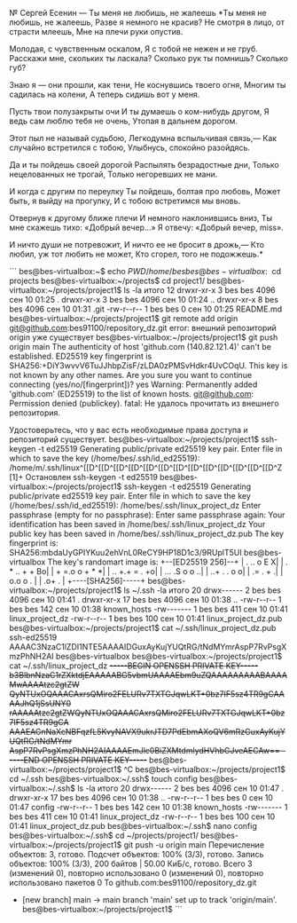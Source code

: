 № Сергей Есенин — Ты меня не любишь, не жалеешь
*Ты меня не любишь, не жалеешь,
Разве я немного не красив?
Не смотря в лицо, от страсти млеешь,
Мне на плечи руки опустив.

Молодая, с чувственным оскалом,
Я с тобой не нежен и не груб.
Расскажи мне, скольких ты ласкала?
Сколько рук ты помнишь? Сколько губ?

Знаю я — они прошли, как тени,
Не коснувшись твоего огня,
Многим ты садилась на колени,
А теперь сидишь вот у меня.

Пусть твои полузакрыты очи
И ты думаешь о ком-нибудь другом,
Я ведь сам люблю тебя не очень,
Утопая в дальнем дорогом.

Этот пыл не называй судьбою,
Легкодумна вспыльчивая связь,—
Как случайно встретился с тобою,
Улыбнусь, спокойно разойдясь.

Да и ты пойдешь своей дорогой
Распылять безрадостные дни,
Только нецелованных не трогай,
Только негоревших не мани.

И когда с другим по переулку
Ты пойдешь, болтая про любовь,
Может быть, я выйду на прогулку,
И с тобою встретимся мы вновь.

Отвернув к другому ближе плечи
И немного наклонившись вниз,
Ты мне скажешь тихо: «Добрый вечер…»
Я отвечу: «Добрый вечер, miss».

И ничто души не потревожит,
И ничто ее не бросит в дрожь,—
Кто любил, уж тот любить не может,
Кто сгорел, того не подожжешь.*

\```
bes@bes-virtualbox:~$ echo $PWD
/home/bes
bes@bes-virtualbox:~$ cd projects
bes@bes-virtualbox:~/projects$ cd project1/
bes@bes-virtualbox:~/projects/project1$ ls -la
итого 12
drwxr-xr-x 3 bes bes 4096 сен 10 01:25 .
drwxr-xr-x 3 bes bes 4096 сен 10 01:24 ..
drwxr-xr-x 8 bes bes 4096 сен 10 01:31 .git
-rw-r--r-- 1 bes bes    0 сен 10 01:25 README.md
bes@bes-virtualbox:~/projects/project1$ git remote add origin git@github.com:bes91100/repository_dz.git
error: внешний репозиторий origin уже существует
bes@bes-virtualbox:~/projects/project1$ git push origin main
The authenticity of host 'github.com (140.82.121.4)' can't be established.
ED25519 key fingerprint is SHA256:+DiY3wvvV6TuJJhbpZisF/zLDA0zPMSvHdkr4UvCOqU.
This key is not known by any other names.
Are you sure you want to continue connecting (yes/no/[fingerprint])? yes
Warning: Permanently added 'github.com' (ED25519) to the list of known hosts.
git@github.com: Permission denied (publickey).
fatal: Не удалось прочитать из внешнего репозитория.

Удостоверьтесь, что у вас есть необходимые права доступа
и репозиторий существует.
bes@bes-virtualbox:~/projects/project1$ ssh-keygen -t ed25519
Generating public/private ed25519 key pair.
Enter file in which to save the key (/home/bes/.ssh/id_ed25519): /home/m/.ssh/linux^[[D^[[D^[[D^[[D^[[D^[[D^[[D^[[D^[[D^[[D^[[D^[[D^[[D^Z
[1]+  Остановлен    ssh-keygen -t ed25519
bes@bes-virtualbox:~/projects/project1$ ssh-keygen -t ed25519
Generating public/private ed25519 key pair.
Enter file in which to save the key (/home/bes/.ssh/id_ed25519): /home/bes/.ssh/linux_project_dz
Enter passphrase (empty for no passphrase): 
Enter same passphrase again: 
Your identification has been saved in /home/bes/.ssh/linux_project_dz
Your public key has been saved in /home/bes/.ssh/linux_project_dz.pub
The key fingerprint is:
SHA256:mbdaUyGPIYKuu2ehVnL0ReCY9HP18D1c3/9RUplT5UI bes@bes-virtualbox
The key's randomart image is:
+--[ED25519 256]--+
|    . ..  o   E X|
|   . *  .. + + Bo|
|    + =.o o + * *|
|   ..  +.+ = . +o|
|   ... .S o o  ..|
|  ..+ .  . o    o|
|  .= .    +     .|
|  o.o    o .     |
| .o+    .        |
+----[SHA256]-----+
bes@bes-virtualbox:~/projects/project1$ ls ~/.ssh -la
итого 20
drwx------  2 bes bes 4096 сен 10 01:41 .
drwxr-xr-x 17 bes bes 4096 сен 10 01:38 ..
-rw-r--r--  1 bes bes  142 сен 10 01:38 known_hosts
-rw-------  1 bes bes  411 сен 10 01:41 linux_project_dz
-rw-r--r--  1 bes bes  100 сен 10 01:41 linux_project_dz.pub
bes@bes-virtualbox:~/projects/project1$ cat ~/.ssh/linux_project_dz.pub 
ssh-ed25519 AAAAC3NzaC1lZDI1NTE5AAAAIDGuxAyKujYUQtRG/tNdMYmrAspP7RvPsgXmzPhNH2AI bes@bes-virtualbox
bes@bes-virtualbox:~/projects/project1$ cat ~/.ssh/linux_project_dz
~~-----BEGIN OPENSSH PRIVATE KEY-----
b3BlbnNzaC1rZXktdjEAAAAABG5vbmUAAAAEbm9uZQAAAAAAAAABAAAAMwAAAAtzc2gtZW
QyNTUxOQAAACAxrsQMiro2FELURv7TXTGJqwLKT+0bz7IF5sz4TR9gCAAAAJhQ1jSsUNY0
rAAAAAtzc2gtZWQyNTUxOQAAACAxrsQMiro2FELURv7TXTGJqwLKT+0bz7IF5sz4TR9gCA
AAAEAGnNaXcNBFqzfL5KvyNAVX9ukrJTD7PdEbmAXoQV6mRzGuxAyKujYUQtRG/tNdMYmr
AspP7RvPsgXmzPhNH2AIAAAAEmJlc0BiZXMtdmlydHVhbGJveAECAw==
-----END OPENSSH PRIVATE KEY-----~~
bes@bes-virtualbox:~/projects/project1$ ^C
bes@bes-virtualbox:~/projects/project1$ cd ~/.ssh
bes@bes-virtualbox:~/.ssh$ touch config
bes@bes-virtualbox:~/.ssh$ ls -la
итого 20
drwx------  2 bes bes 4096 сен 10 01:47 .
drwxr-xr-x 17 bes bes 4096 сен 10 01:38 ..
-rw-r--r--  1 bes bes    0 сен 10 01:47 config
-rw-r--r--  1 bes bes  142 сен 10 01:38 known_hosts
-rw-------  1 bes bes  411 сен 10 01:41 linux_project_dz
-rw-r--r--  1 bes bes  100 сен 10 01:41 linux_project_dz.pub
bes@bes-virtualbox:~/.ssh$ nano config
bes@bes-virtualbox:~/.ssh$ cd ~/projects/project1/
bes@bes-virtualbox:~/projects/project1$ git push -u origin main
Перечисление объектов: 3, готово.
Подсчет объектов: 100% (3/3), готово.
Запись объектов: 100% (3/3), 200 байтов | 50.00 КиБ/с, готово.
Всего 3 (изменений 0), повторно использовано 0 (изменений 0), повторно использовано пакетов 0
To github.com:bes91100/repository_dz.git
 * [new branch]      main -> main
branch 'main' set up to track 'origin/main'.
bes@bes-virtualbox:~/projects/project1$ 
\```
